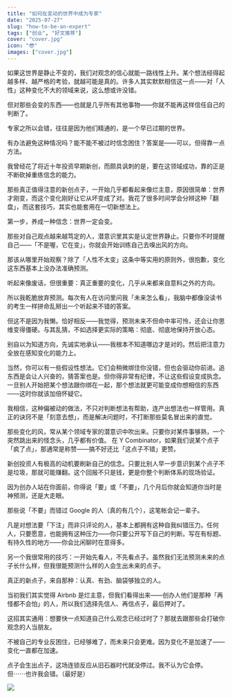 ```yaml
---
title: "如何在变动的世界中成为专家"
date: "2025-07-27"
slug: "how-to-be-an-expert"
tags: ["创业", "好文推荐"]
cover: "cover.jpg"
icon: "😎"
images: ["cover.jpg"]
---
```

如果这世界是静止不变的，我们对观念的信心就能一路线性上升。某个想法经得起越多样、越严格的考验，就越可能是真的。许多人其实默默相信这一点——对「人性」这种变化不大的领域来说，这么想或许没错。



但对那些会变的东西——也就是几乎所有其他事物——你就不能再这样信任自己的判断了。



专家之所以会错，往往是因为他们精通的，是一个早已过期的世界。



有办法避免这种情况吗？能不能不被过时信念困住？答案是——可以，但得靠一点方法。



我曾经花了将近十年投资早期新创，而颇具讽刺的是，要在这领域成功，靠的正是不断砍掉重练信念的能力。



那些真正值得注意的新创点子，一开始几乎都看起来像烂主意，原因很简单：世界才刚变，而这个变化刚好让它从坏变成了对。我花了很多时间学会分辨这种「翻盘」，而这套技巧，其实也能套用在一切新想法上。



第一步，养成一种信念：世界一定会变。



那些对自己观点越来越笃定的人，潜意识里其实是认定世界静止。只要你不时提醒自己——「不是喔，它在变」，你就会开始训练自己去嗅出风的方向。



那该从哪里开始观察？除了「人性不太变」这条中等实用的原则外，很抱歉，变化这东西基本上没办法准确预测。



听起来像废话，但很重要：真正重要的变化，几乎从来都来自意料之外的方向。



所以我乾脆放弃预测。每次有人在访问里问我「未来怎么看」，我脑中都像没读书的考生一样拼命乱掰出一个听起来不错的答案。



但这不是因为我懒。恰好相反——我觉得，预测未来不但命中率可怜，还会让你思维变得僵硬。与其乱猜，不如选择更实际的策略：彻底、彻底地保持开放心态。



别自以为知道方向，先诚实地承认——我根本不知道哪边才是对的。然后把注意力全放在感知变化的能力上。



当然，你可以有一些假设性想法。它们会稍微绑住你没错，但也会驱动你前进。追东西是会让人兴奋的，猜答案也是。但你得非常有纪律，不让这些假设变成执念。
一旦别人开始把某个想法跟你绑在一起，那个想法就更可能变成你想相信的东西——这时你就该加倍怀疑它。



我相信，这种偏被动的做法，不只对判断想法有帮助，连产出想法也一样管用。真正的诀窍不是「刻意去想」，而是解决问题时，不打断那些莫名冒出来的直觉。



那些变化的风，常从某个领域专家的潜意识中吹出来。只要你对某件事够熟，一个突然跳出来的怪念头，几乎都有价值。
在 Y Combinator，如果我们说某个点子「疯了点」，那通常是称赞——搞不好还比「这点子不错」更赞。



新创投资人有极高的动机要刷新自己的信念。只要比别人早一步意识到某个点子不是垃圾，那就可能赚翻。这个回报不只是钱，更是你整个判断体系的现场验证。



因为创办人站在你面前，你得说「要」或「不要」，几个月后你就会知道你当时是神预测，还是大走眼。



那些说「不要」而错过 Google 的人（真的有几个），这笔帐会记一辈子。



凡是对想法要「下注」而非只评论的人，基本上都拥有这种自我纠错压力。任何人，只要愿意，也能拥有这种压力——你只要公开写下自己的判断。写在有标题、有持久性的地方——你会比闲聊时在意得多。



另一个我很常用的技巧：一开始先看人，不先看点子。虽然我们无法预测未来的点子长什么样，但我很能预测什么样的人会生出未来的点子。



真正的新点子，来自那种：认真、有劲、脑袋够独立的人。



当初我们其实觉得 Airbnb 是烂主意，但我们看得出来——创办人他们是那种「再怪都不会怕」的人，所以我们选择先信人、再信点子，最后押对了。



这招其实通用：想要快一点知道自己什么观念已经过时了？那就去跟那些会打破你观念的人当朋友。



不被自己的专业反困住，已经够难了，而未来只会更难。因为变化不是加速了——变化一直都在加速。



点子会生出点子，这场连锁反应从旧石器时代就没停过。我不认为它会停。
但⋯⋯也许我会错。（最好是）




![](https://prod-files-secure.s3.us-west-2.amazonaws.com/112d0858-5090-4d34-a606-b75eb8d65fd2/46476355-9cf3-4e99-9b7a-3531bc426380/1000202064.png?X-Amz-Algorithm=AWS4-HMAC-SHA256&X-Amz-Content-Sha256=UNSIGNED-PAYLOAD&X-Amz-Credential=ASIAZI2LB466XOAZQDX5%2F20250929%2Fus-west-2%2Fs3%2Faws4_request&X-Amz-Date=20250929T112732Z&X-Amz-Expires=3600&X-Amz-Security-Token=IQoJb3JpZ2luX2VjEEwaCXVzLXdlc3QtMiJGMEQCIBzX6oyBea5FdKipVbRLaG3BYDKYmrgI2iGoHxLlRZltAiBcEXcjyd%2Fa%2Fc%2F%2BK%2B0FfXalr4FqEHGvG9nDFxGtUDeakCqIBAjU%2F%2F%2F%2F%2F%2F%2F%2F%2F%2F8BEAAaDDYzNzQyMzE4MzgwNSIMmPXEjw0pHpFvlu%2BhKtwDfj1WWLVKbndr33v4EQMXgiWphn0qTCgoclo94fIj1O%2F%2F11%2FCC%2FBiiRZju7sYCYdslFaloUPfw1cVl49ic%2BDa86SL16u5nbsHMpXmcPqo5%2BdVSixJTeu7To5xmBXhdw1FuuFGRcdIgnO9lZI6sRu27klDEP57472XF8AwDcusLpnt0ZCQsIVvz2K%2BUKBBTpNA5WQEDyamgO6VpMhLlqBFYqpyWdOqxfYctAtT6rinR1uzrKp01crfyHvnHzg4Xf8QJWQ7NlkYVSzaI8w7YSz4eZ%2BhO1BS5SKBPPqwJaKxnE3fJyhnpHGO7DApQ8fFKkAa24xTJNjlFX0FH7x4cOnoGTP2oZmgFbo7SYdeWm9%2FdxFzKcQOQKxd4N85UE0wOJNAt4WFsTPv%2B1WrdFVnBh43hPiYEmGt7C4uIA9R8Wlc5bo6TtC35OaSyoafJO4yZtz4rAEnVs3p9cjCm%2B6q4OIN3cl%2BCEAusbo7Ow0nI1n8wEaC1%2B6x4A6wo7f68MAeeq1QqxmgL2G6uxjOMia3Vi6QlEMyFZSZ76Em0Q6KY7EkZMDT3DCI3Sd5idnZY6rtXX4MBrYERsX68J3HeBx3EZf%2FUMz2eh%2FZw58xmQvvO6aiC6Kz5XcUQlcjMWUzRwQwwdfpxgY6pgHskqw%2FVFaDcnA2cQW5SoWWd%2Fep6ZhuCYBaoYzH5nFSvr2pDA0c3hwnUwHT5GnWdpiBG8YqoPO%2Fs%2FH%2FKpzFObtW4lC5V5FAMePa8K66n7A6gaoRASyw1%2ByFwDLOWhE0x6wJYql66bLvcCiM0ff%2FQ1OV85LdjfJ1XduXLV3XQ2%2FDrBF6h8a1oUVBLSUUHLo%2FAi%2FodCF1tSSjlOse%2Bx3BaGjhpDvOE8YT&X-Amz-Signature=0cee0ddd518bb1c4ab20771e085fdb48beff3c90c39bf82dfc2bbd28f8e63e9d&X-Amz-SignedHeaders=host&x-amz-checksum-mode=ENABLED&x-id=GetObject)

